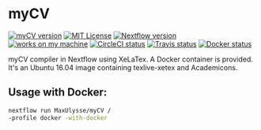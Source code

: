 # myCV

[![myCV version][version-badge]][version-link] [![MIT License][license-badge]][license-link] [![Nextflow version][nextflow-badge]][nextflow-link] [![works on my machine][works-badge]][works-link] [![CircleCI status][circleci-badge]][circleci-link] [![Travis status][travis-badge]][travis-link] [![Docker status][docker-badge]][docker-link]

myCV compiler in Nextflow using XeLaTex.
A Docker container is provided.
It's an Ubuntu 16.04 image containing texlive-xetex and Academicons.

## Usage with Docker:
```bash
nextflow run MaxUlysse/myCV /
-profile docker -with-docker
```

[version-badge]:    https://img.shields.io/badge/myCV-v0.16.1221-green.svg
[version-link]:     https://github.com/MaxUlysse/myCV
[license-badge]:    https://img.shields.io/badge/license-MIT-blue.svg
[license-link]:     https://github.com/MaxUlysse/myCV/blob/master/LICENSE
[works-badge]:      https://img.shields.io/badge/works-on_my_machine-blue.svg
[works-link]:       https://github.com/nikku/works-on-my-machine
[nextflow-badge]:   https://img.shields.io/badge/nextflow-%E2%89%A50.22.2-brightgreen.svg
[nextflow-link]:    https://www.nextflow.io/
[circleci-badge]:   https://circleci.com/gh/MaxUlysse/myCV.svg?style=shield
[circleci-link]:    https://circleci.com/gh/MaxUlysse/myCV
[travis-badge]:     https://img.shields.io/travis/MaxUlysse/myCV.svg
[travis-link]:      https://travis-ci.org/MaxUlysse/myCV
[docker-badge]:     https://img.shields.io/docker/automated/maxulysse/mycv.svg
[docker-link]:      https://hub.docker.com/r/maxulysse/mycv
